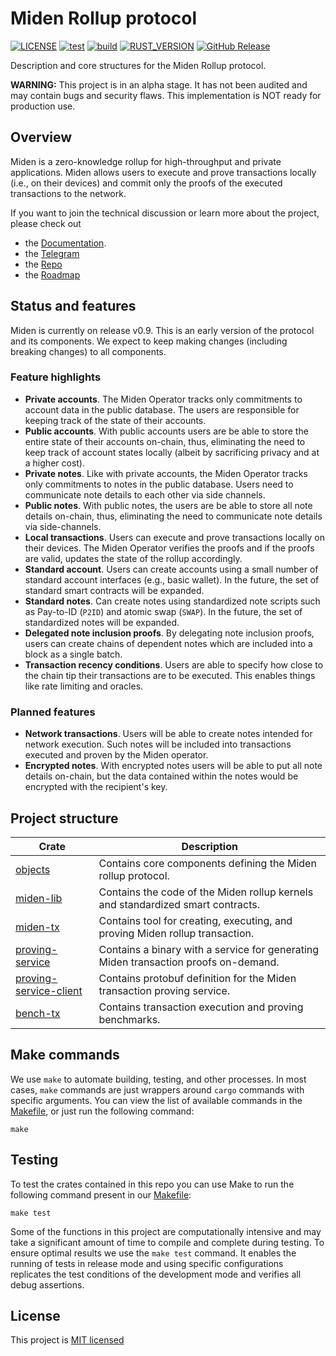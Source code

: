 # Miden Rollup protocol

[![LICENSE](https://img.shields.io/badge/license-MIT-blue.svg)](https://github.com/0xMiden/miden-base/blob/main/LICENSE)
[![test](https://github.com/0xMiden/miden-base/actions/workflows/test.yml/badge.svg)](https://github.com/0xMiden/miden-base/actions/workflows/test.yml)
[![build](https://github.com/0xMiden/miden-base/actions/workflows/build.yml/badge.svg)](https://github.com/0xMiden/miden-base/actions/workflows/build.yml)
[![RUST_VERSION](https://img.shields.io/badge/rustc-1.86+-lightgray.svg)](https://www.rust-lang.org/tools/install)
[![GitHub Release](https://img.shields.io/github/release/0xMiden/miden-base)](https://github.com/0xMiden/miden-base/releases/)

Description and core structures for the Miden Rollup protocol.

**WARNING:** This project is in an alpha stage. It has not been audited and may contain bugs and security flaws. This implementation is NOT ready for production use.

## Overview

Miden is a zero-knowledge rollup for high-throughput and private applications. Miden allows users to execute and prove transactions locally (i.e., on their devices) and commit only the proofs of the executed transactions to the network.

If you want to join the technical discussion or learn more about the project, please check out

* the [Documentation](https://0xMiden.github.io/miden-docs).
* the [Telegram](https://t.me/BuildOnMiden)
* the [Repo](https://github.com/0xMiden)
* the [Roadmap](docs/roadmap.md)

## Status and features

Miden is currently on release v0.9. This is an early version of the protocol and its components. We expect to keep making changes (including breaking changes) to all components.

### Feature highlights

- **Private accounts**. The Miden Operator tracks only commitments to account data in the public database. The users are responsible for keeping track of the state of their accounts.
- **Public accounts**. With public accounts users are be able to store the entire state of their accounts on-chain, thus, eliminating the need to keep track of account states locally (albeit by sacrificing privacy and at a higher cost).
- **Private notes**. Like with private accounts, the Miden Operator tracks only commitments to notes in the public database. Users need to communicate note details to each other via side channels.
- **Public notes**. With public notes, the users are be able to store all note details on-chain, thus, eliminating the need to communicate note details via side-channels.
- **Local transactions**. Users can execute and prove transactions locally on their devices. The Miden Operator verifies the proofs and if the proofs are valid, updates the state of the rollup accordingly.
- **Standard account**. Users can create accounts using a small number of standard account interfaces (e.g., basic wallet). In the future, the set of standard smart contracts will be expanded.
- **Standard notes**. Can create notes using standardized note scripts such as Pay-to-ID (`P2ID`) and atomic swap (`SWAP`). In the future, the set of standardized notes will be expanded.
- **Delegated note inclusion proofs**. By delegating note inclusion proofs, users can create chains of dependent notes which are included into a block as a single batch.
- **Transaction recency conditions**. Users are able to specify how close to the chain tip their transactions are to be executed. This enables things like rate limiting and oracles.

### Planned features

- **Network transactions**. Users will be able to create notes intended for network execution. Such notes will be included into transactions executed and proven by the Miden operator.
- **Encrypted notes**. With encrypted notes users will be able to put all note details on-chain, but the data contained within the notes would be encrypted with the recipient's key.

## Project structure

| Crate                                                          | Description                                                                         |
|----------------------------------------------------------------|-------------------------------------------------------------------------------------|
| [objects](crates/miden-objects)                                | Contains core components defining the Miden rollup protocol.                        |
| [miden-lib](crates/miden-lib)                                  | Contains the code of the Miden rollup kernels and standardized smart contracts.     |
| [miden-tx](crates/miden-tx)                                    | Contains tool for creating, executing, and proving Miden rollup transaction.        |
| [proving-service](bin/proving-service/)                        | Contains a binary with a service for generating Miden transaction proofs on-demand. |
| [proving-service-client](crates/miden-proving-service-client/) | Contains protobuf definition for the Miden transaction proving service.             |
| [bench-tx](bin/bench-tx)                                       | Contains transaction execution and proving benchmarks.                              |

## Make commands

We use `make` to automate building, testing, and other processes. In most cases, `make` commands are just wrappers around `cargo` commands with specific arguments. You can view the list of available commands in the [Makefile](Makefile), or just run the following command:

```shell
make
```

## Testing

To test the crates contained in this repo you can use Make to run the following command present in our [Makefile](Makefile):

```shell
make test
```

Some of the functions in this project are computationally intensive and may take a significant amount of time to compile and complete during testing. To ensure optimal results we use the `make test` command. It enables the running of tests in release mode and using specific configurations replicates the test conditions of the development mode and verifies all debug assertions.

## License

This project is [MIT licensed](./LICENSE)
